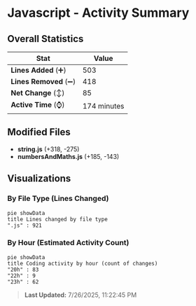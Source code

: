 # Javascript - Activity Summary 

## Overall Statistics

| Stat                   | Value                                                             |
| ---------------------- | ----------------------------------------------------------------- |
| **Lines Added** (➕)   | 503                                          |
| **Lines Removed** (➖) | 418                                        |
| **Net Change** (↕)    | 85                |
| **Active Time** (⌚)   | 174 minutes |


## Modified Files
- **string.js** (+318, -275)
- **numbersAndMaths.js** (+185, -143)

## Visualizations

### By File Type (Lines Changed)

```mermaid
pie showData
title Lines changed by file type
".js" : 921
```

### By Hour (Estimated Activity Count)

```mermaid
pie showData
title Coding activity by hour (count of changes)
"20h" : 83
"22h" : 9
"23h" : 62
```


> **Last Updated:** 7/26/2025, 11:22:45 PM
